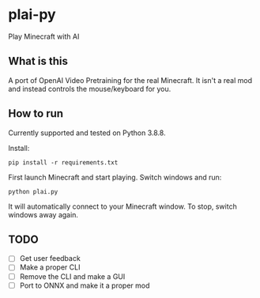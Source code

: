 # plai-py
Play Minecraft with AI

## What is this
A port of OpenAI Video Pretraining for the real Minecraft.
It isn't a real mod and instead controls the mouse/keyboard for you.

## How to run
Currently supported and tested on Python 3.8.8.

Install:

`pip install -r requirements.txt`

First launch Minecraft and start playing. Switch windows and run:

`python plai.py`

It will automatically connect to your Minecraft window. To stop, switch windows away again.

## TODO

- [ ] Get user feedback
- [ ] Make a proper CLI
- [ ] Remove the CLI and make a GUI
- [ ] Port to ONNX and make it a proper mod
